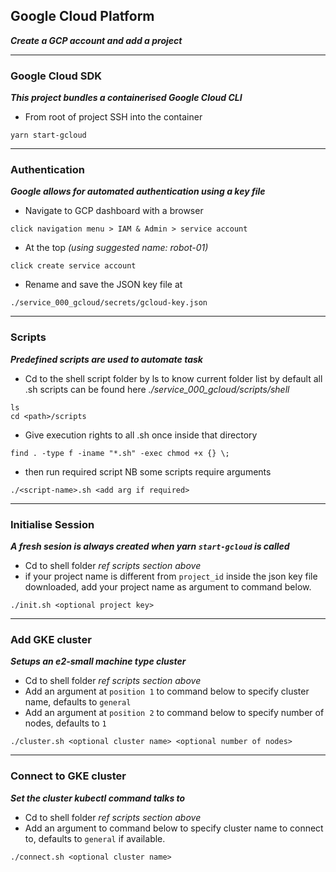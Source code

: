## Google Cloud Platform

**_Create a GCP account and add a project_**

---

### Google Cloud SDK

**_This project bundles a containerised Google Cloud CLI_**

- From root of project SSH into the container

```
yarn start-gcloud
```

---

### Authentication

**_Google allows for automated authentication using a key file_**

- Navigate to GCP dashboard with a browser

```
click navigation menu > IAM & Admin > service account
```

- At the top _(using suggested name: robot-01)_

```
click create service account
```

- Rename and save the JSON key file at

```
./service_000_gcloud/secrets/gcloud-key.json
```

---

### Scripts

**_Predefined scripts are used to automate task_**

- Cd to the shell script folder by ls to know current folder list by default all .sh scripts can be found here _./service_000_gcloud/scripts/shell_

```
ls
cd <path>/scripts
```

- Give execution rights to all .sh once inside that directory

```
find . -type f -iname "*.sh" -exec chmod +x {} \;
```

- then run required script NB some scripts require arguments

```
./<script-name>.sh <add arg if required>
```

---

### Initialise Session

**_A fresh sesion is always created when yarn `start-gcloud` is called_**

- Cd to shell folder _ref scripts section above_
- if your project name is different from `project_id` inside the json key file downloaded, add your project name as argument to command below.

```
./init.sh <optional project key>
```

---

### Add GKE cluster

**_Setups an e2-small machine type cluster_**

- Cd to shell folder _ref scripts section above_
- Add an argument at `position 1` to command below to specify cluster name, defaults to `general`
- Add an argument at `position 2` to command below to specify number of nodes, defaults to `1`

```
./cluster.sh <optional cluster name> <optional number of nodes>
```

---

### Connect to GKE cluster

**_Set the cluster kubectl command talks to_**

- Cd to shell folder _ref scripts section above_
- Add an argument to command below to specify cluster name to connect to, defaults to `general` if available.

```
./connect.sh <optional cluster name>
```
